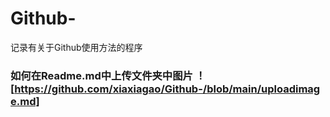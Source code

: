 # Github-
记录有关于Github使用方法的程序

### 如何在Readme.md中上传文件夹中图片 ！[https://github.com/xiaxiagao/Github-/blob/main/uploadimage.md]
